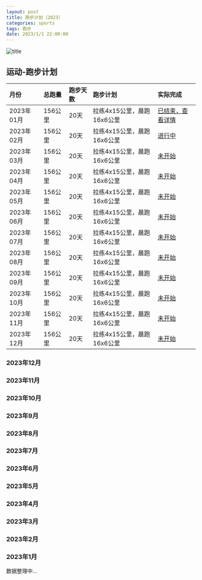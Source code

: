 ```yaml
---
layout: post
title: 跑步计划（2023）
categories: sports 
tags: 跑步
date: 2023/1/1 22:00:00
---
```


![title](https://image.sideproject.cn/titlex/titlex_129.jpg)

## 运动-跑步计划 ##

| 月份 |  总跑量 | 跑步天数 | 跑步计划 | 实际完成 |
| :--------- | :------ | :--- | :----------- | :--------- |
| 2023年01月 | 156公里 | 20天 | 拉练4x15公里，晨跑16x6公里 | [已结束，查看详情](#2023年1月) |
| 2023年02月 | 156公里 | 20天 | 拉练4x15公里，晨跑16x6公里 | [进行中](#2023年2月) |
| 2023年03月 | 156公里 | 20天 | 拉练4x15公里，晨跑16x6公里 | [未开始](#2023年3月) |
| 2023年04月 | 156公里 | 20天 | 拉练4x15公里，晨跑16x6公里 | [未开始](#2023年4月) |
| 2023年05月 | 156公里 | 20天 | 拉练4x15公里，晨跑16x6公里 | [未开始](#2023年5月) |
| 2023年06月 | 156公里 | 20天 | 拉练4x15公里，晨跑16x6公里 | [未开始](#2023年6月) |
| 2023年07月 | 156公里 | 20天 | 拉练4x15公里，晨跑16x6公里 | [未开始](#2023年7月) |
| 2023年08月 | 156公里 | 20天 | 拉练4x15公里，晨跑16x6公里 | [未开始](#2023年8月) |
| 2023年09月 | 156公里 | 20天 | 拉练4x15公里，晨跑16x6公里 | [未开始](#2023年9月) |
| 2023年10月 | 156公里 | 20天 | 拉练4x15公里，晨跑16x6公里 | [未开始](#2023年10月) |
| 2023年11月 | 156公里 | 20天 | 拉练4x15公里，晨跑16x6公里 | [未开始](#2023年11月) |
| 2023年12月 | 156公里 | 20天 | 拉练4x15公里，晨跑16x6公里 | [未开始](#2023年12月) |

### 2023年12月



### 2023年11月



### 2023年10月


### 2023年9月



### 2023年8月



### 2023年7月



### 2023年6月



### 2023年5月



### 2023年4月



### 2023年3月



### 2023年2月



### 2023年1月

数据整理中...